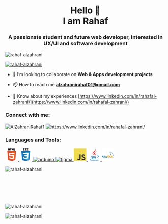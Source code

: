 <h1 align="center">Hello 👋<br>I am Rahaf</h1>
<h3 align="center">A passionate student and future web developer, interested in UX/UI and software development</h3>

<p align="left"> <img src="https://komarev.com/ghpvc/?username=rahaf-alzahrani&label=Profile%20views&color=0e75b6&style=flat" alt="rahaf-alzahrani" /> </p>

<p align="left"> <a href="https://github.com/ryo-ma/github-profile-trophy"><img src="https://github-profile-trophy.vercel.app/?username=rahaf-alzahrani" alt="rahaf-alzahrani" /></a> </p>

- 👯 I’m looking to collaborate on **Web & Apps development projects**

- 📫 How to reach me **alzahranirahaf01@gmail.com**

- 📄 Know about my experiences [https://www.linkedin.com/in/rahafal-zahrani/](https://www.linkedin.com/in/rahafal-zahrani/)

<h3 align="left">Connect with me:</h3>
<p align="left">
<a href="https://twitter.com/AlZahraniRahaf1" target="blank"><img align="center" src="https://raw.githubusercontent.com/rahuldkjain/github-profile-readme-generator/master/src/images/icons/Social/twitter.svg" alt="AlZahraniRahaf1" height="30" width="40" /></a>
<a href="https://linkedin.com/in/https://www.linkedin.com/in/rahafal-zahrani/" target="blank"><img align="center" src="https://raw.githubusercontent.com/rahuldkjain/github-profile-readme-generator/master/src/images/icons/Social/linked-in-alt.svg" alt="https://www.linkedin.com/in/rahafal-zahrani/" height="30" width="40" /></a>
</p>

<h3 align="left">Languages and Tools:</h3>
<p align="left"> <a href="https://www.w3.org/html/" target="_blank" rel="noreferrer"> <img src="https://raw.githubusercontent.com/devicons/devicon/master/icons/html5/html5-original-wordmark.svg" alt="html5" width="40" height="40"/> </a>  <a href="https://www.w3schools.com/css/" target="_blank" rel="noreferrer"> <img src="https://raw.githubusercontent.com/devicons/devicon/master/icons/css3/css3-original-wordmark.svg" alt="css3" width="40" height="40"/> </a> <a href="https://www.arduino.cc/" target="_blank" rel="noreferrer"> <img src="https://cdn.worldvectorlogo.com/logos/arduino-1.svg" alt="arduino" width="40" height="40"/> </a> <a href="https://www.figma.com/" target="_blank" rel="noreferrer"> <img src="https://www.vectorlogo.zone/logos/figma/figma-icon.svg" alt="figma" width="40" height="40"/> </a> <a href="https://developer.mozilla.org/en-US/docs/Web/JavaScript" target="_blank" rel="noreferrer"> <img src="https://raw.githubusercontent.com/devicons/devicon/master/icons/javascript/javascript-original.svg" alt="javascript" width="40" height="40"/> </a> <a href="https://www.java.com" target="_blank" rel="noreferrer"> <img src="https://raw.githubusercontent.com/devicons/devicon/master/icons/java/java-original.svg" alt="java" width="40" height="40"/> </a>  <a href="https://www.mysql.com/" target="_blank" rel="noreferrer"> <img src="https://raw.githubusercontent.com/devicons/devicon/master/icons/mysql/mysql-original-wordmark.svg" alt="mysql" width="40" height="40"/> </a> </p>

<p><img align="left" src="https://github-readme-stats.vercel.app/api/top-langs?username=rahaf-alzahrani&show_icons=true&locale=en&layout=compact" alt="rahaf-alzahrani" /></p>
<br><br><br><br><br><br><p>&nbsp;<img align="left" src="https://github-readme-stats.vercel.app/api?username=rahaf-alzahrani&show_icons=true&locale=en" alt="rahaf-alzahrani" /></p>

<p><img align="left" src="https://github-readme-streak-stats.herokuapp.com/?user=rahaf-alzahrani&" alt="rahaf-alzahrani" /></p>

